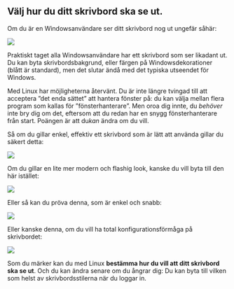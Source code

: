 ﻿<?php require("../../entete.php");?> <?php require("../../base.php");?> <?php require("../../fonctions.php");?>

<div id="corps">

<h2>Välj hur du ditt skrivbord ska se ut.</h2>

<p>Om du är en Windowsanvändare ser ditt skrivbord nog ut ungefär såhär:</p>

<img src="Images/windows_vista.jpg" />

<p>Praktiskt taget alla Windowsanvändare har ett skrivbord som ser likadant ut. Du kan byta skrivbordsbakgrund, eller färgen på Windowsdekorationer (blått är standard), men det slutar ändå med det typiska utseendet för Windows.</p>

<p>Med Linux har möjligheterna återvänt. Du är inte längre tvingad till att acceptera ”det enda sättet” att hantera  fönster på: du kan välja mellan flera program som kallas för ”fönsterhanterare”. Men oroa dig innte, du <i>behöver</i> inte bry dig om det, eftersom att du redan har en snygg fönsterhanterare från start. Poängen är att du<i>kan</i> ändra om du vill.</p>

<p>Så om du gillar enkel, effektiv ett skrivbord som är lätt att använda gillar du säkert detta:</p>

<img src="Images/ubuntu.jpg"/>

<p>Om du gillar en lite mer modern och flashig look, kanske du vill byta till den här istället:</p>

<img src="Images/kde.png" />

<p>Eller så kan du pröva denna, som är enkel och snabb:</p>

<img src="Images/xfce.jpg" />

<p>Eller kanske denna, om du vill ha total konfigurationsförmåga på skrivbordet:</p>

<img src="Images/wm.jpg" />

<p>Som du märker kan du med Linux <b>bestämma hur du vill att ditt skrivbord ska se ut</b>. Och du kan ändra senare om du ångrar dig: Du kan byta till vilken som helst av skrivbordsstilerna när du loggar in.</p>

</div>


